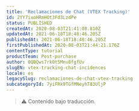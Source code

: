 ```yaml
---
title: 'Reclamaciones de Chat (VTEX Tracking)'
id: 2YY7ixoHRmHOt3Fd3LzdPe
status: PUBLISHED
createdAt: 2020-08-03T21:41:08.810Z
updatedAt: 2021-06-18T18:48:46.205Z
publishedAt: 2021-06-18T18:48:46.205Z
firstPublishedAt: 2020-08-03T21:44:21.176Z
contentType: tutorial
productTeam: Post-purchase
author: 0QBQws7rk0t5Mnu8fgfUv
slugEN: vtex-tracking-chat-incidences
locale: es
legacySlug: reclamaciones-de-chat-vtex-tracking
subcategoryId: 7yiFRk9TGfMNeyhT83UljP
---
```


>⚠️ Contenido bajo traducción.
